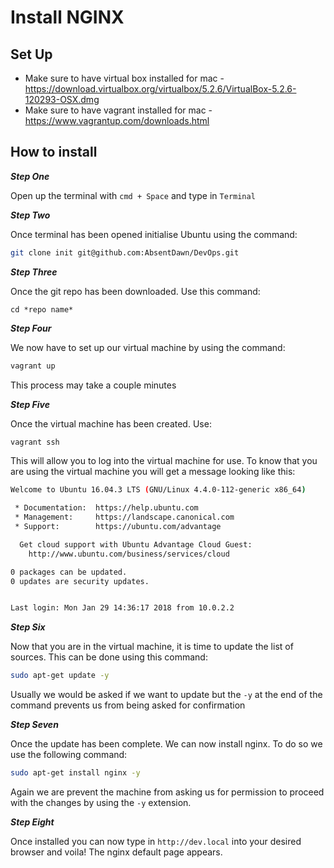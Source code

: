 # Install NGINX

## Set Up 

- Make sure to have virtual box installed for mac - https://download.virtualbox.org/virtualbox/5.2.6/VirtualBox-5.2.6-120293-OSX.dmg
- Make sure to have vagrant installed for mac - https://www.vagrantup.com/downloads.html


## How to install

***Step One*** 

Open up the terminal  with ```cmd + Space``` and type in ```Terminal```

***Step Two*** 

Once terminal has been opened initialise Ubuntu using the command: 

```bash
git clone init git@github.com:AbsentDawn/DevOps.git
```

***Step Three*** 

Once the git repo has been downloaded. Use this command:

``` 
cd *repo name* 
```

***Step Four***

We now have to set up our virtual machine by using the command: 

```bash
vagrant up
```

This process may take a couple minutes 

***Step Five*** 

Once the virtual machine has been created. Use: 

```bash
vagrant ssh
```
This will allow you to log into the virtual machine for use.
To know that you are using the virtual machine you will get a message looking like this: 

```bash
Welcome to Ubuntu 16.04.3 LTS (GNU/Linux 4.4.0-112-generic x86_64)

 * Documentation:  https://help.ubuntu.com
 * Management:     https://landscape.canonical.com
 * Support:        https://ubuntu.com/advantage

  Get cloud support with Ubuntu Advantage Cloud Guest:
    http://www.ubuntu.com/business/services/cloud

0 packages can be updated.
0 updates are security updates.


Last login: Mon Jan 29 14:36:17 2018 from 10.0.2.2

```

***Step Six***

Now that you are in the virtual machine, it is time to update the list of sources. This can be done using this command: 

```bash
sudo apt-get update -y
```

Usually we would be asked if we want to update but the ```-y``` at the end of the command prevents us from being asked for confirmation

***Step Seven***

Once the update has been complete. We can now install nginx. To do so we use the following command: 

```bash
sudo apt-get install nginx -y
```
Again we are prevent the machine from asking us for permission to proceed with the changes by using the ```-y``` extension. 

***Step Eight*** 

Once installed you can now type in ```http://dev.local``` into your desired browser and voila! The nginx default page appears.

